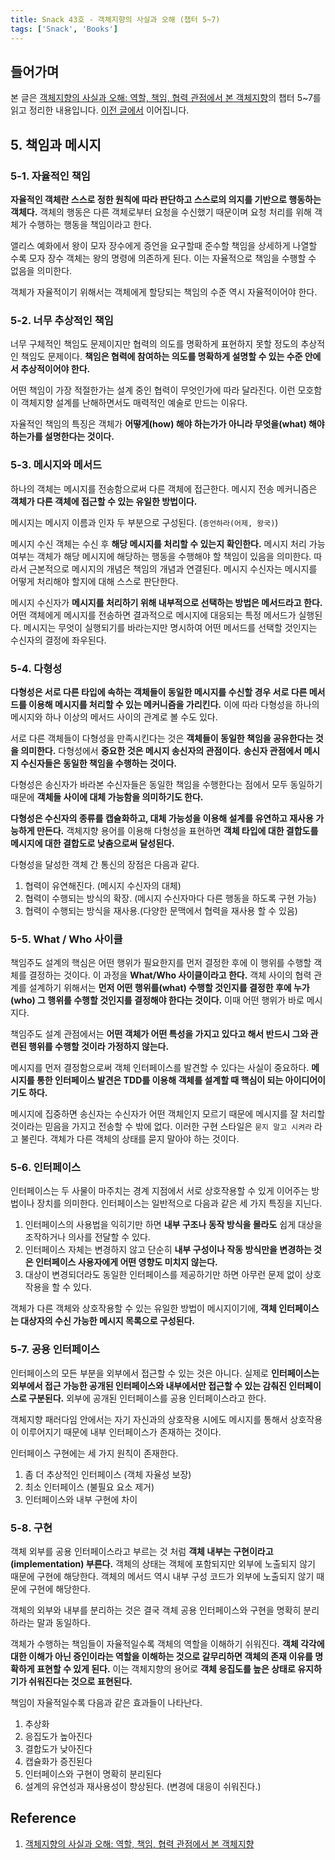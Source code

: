 ```yaml
---
title: Snack 43호 - 객체지향의 사실과 오해 (챕터 5~7)
tags: ['Snack', 'Books']
---
```


## 들어가며

본 글은 [객체지향의 사실과 오해: 역할, 책임, 협력 관점에서 본 객체지향](https://m.yes24.com/Goods/Detail/18249021)의 챕터 5~7를 읽고 정리한 내용입니다. [이전 글에서](./240205-42.md) 이어집니다.

## 5. 책임과 메시지

### 5-1. 자율적인 책임

**자율적인 객체란 스스로 정한 원칙에 따라 판단하고 스스로의 의지를 기반으로 행동하는 객체다.** 객체의 행동은 다른 객체로부터 요청을 수신했기 때문이며 요청 처리를 위해 객체가 수행하는 행동을 책임이라고 한다.

앨리스 예화에서 왕이 모자 장수에게 증언을 요구할때 준수할 책임을 상세하게 나열할 수록 모자 장수 객체는 왕의 명령에 의존하게 된다. 이는 자율적으로 책임을 수행할 수 없음을 의미한다.

객체가 자율적이기 위해서는 객체에게 할당되는 책임의 수준 역시 자율적이어야 한다.

### 5-2. 너무 추상적인 책임

너무 구체적인 책임도 문제이지만 협력의 의도를 명확하게 표현하지 못할 정도의 추상적인 책임도 문제이다. **책임은 협력에 참여하는 의도를 명확하게 설명할 수 있는 수준 안에서 추상적이어야 한다.**

어떤 책임이 가장 적절한가는 설계 중인 협력이 무엇인가에 따라 달라진다. 이런 모호함이 객체지향 설계를 난해하면서도 매력적인 예술로 만드는 이유다.

자율적인 책임의 특징은 객체가 **어떻게(how) 해야 하는가가 아니라 무엇을(what) 해야 하는가를 설명한다는 것이다.**

### 5-3. 메시지와 메서드

하나의 객체는 메시지를 전송함으로써 다른 객체에 접근한다. 메시지 전송 메커니즘은 **객체가 다른 객체에 접근할 수 있는 유일한 방법이다.**

메시지는 메시지 이름과 인자 두 부분으로 구성된다. (`증언하라(어제, 왕국)`)

메시지 수신 객체는 수신 후 **해당 메시지를 처리할 수 있는지 확인한다.** 메시지 처리 가능 여부는 객체가 해당 메시지에 해당하는 행동을 수행해야 할 책임이 있음을 의미한다. 따라서 근본적으로 메시지의 개념은 책임의 개념과 연결된다. 메시지 수신자는 메시지를 어떻게 처리해야 할지에 대해 스스로 판단한다.

메시지 수신자가 **메시지를 처리하기 위해 내부적으로 선택하는 방법은 메서드라고 한다.** 어떤 객체에게 메시지를 전송하면 결과적으로 메시지에 대응되는 특정 메서드가 실행된다. 메시지는 무엇이 실행되기를 바라는지만 명시하여 어떤 메서드를 선택할 것인지는 수신자의 결정에 좌우된다.

### 5-4. 다형성

**다형성은 서로 다른 타입에 속하는 객체들이 동일한 메시지를 수신할 경우 서로 다른 메서드를 이용해 메시지를 처리할 수 있는 메커니즘을 가리킨다.** 이에 따라 다형성을 하나의 메시지와 하나 이상의 메서드 사이의 관계로 볼 수도 있다.

서로 다른 객체들이 다형성을 만족시킨다는 것은 **객체들이 동일한 책임을 공유한다는 것을 의미한다.** 다형성에서 **중요한 것은 메시지 송신자의 관점이다.** **송신자 관점에서 메시지 수신자들은 동일한 책임을 수행하는 것이다.**

다형성은 송신자가 바라본 수신자들은 동일한 책임을 수행한다는 점에서 모두 동일하기 때문에 **객체들 사이에 대체 가능함을 의미하기도 한다.**

**다형성은 수신자의 종류를 캡슐화하고, 대체 가능성을 이용해 설계를 유연하고 재사용 가능하게 만든다.** 객체지향 용어를 이용해 다형성을 표현하면 **객체 타입에 대한 결합도를 메시지에 대한 결합도로 낮춤으로써 달성된다.**

다형성을 달성한 객체 간 통신의 장점은 다음과 같다.

1. 협력이 유연해진다. (메시지 수신자의 대체)
2. 협력이 수행되는 방식의 확장. (메시지 수신자마다 다른 행동을 하도록 구현 가능)
3. 협력이 수행되는 방식을 재사용.(다양한 문맥에서 협력을 재사용 할 수 있음)

### 5-5. What / Who 사이클

책임주도 설계의 핵심은 어떤 행위가 필요한지를 먼저 결정한 후에 이 행위를 수행할 객체를 결정하는 것이다. 이 과정을 **What/Who 사이클이라고 한다.** 객체 사이의 협력 관계를 설계하기 위해서는 **먼저 어떤 행위를(what) 수행할 것인지를 결정한 후에 누가(who) 그 행위를 수행할 것인지를 결정해야 한다는 것이다.** 이때 어떤 행위가 바로 메시지다.

책임주도 설계 관점에서는 **어떤 객체가 어떤 특성을 가지고 있다고 해서 반드시 그와 관련된 행위를 수행할 것이라 가정하지 않는다.**

메시지를 먼저 결정함으로써 객체 인터페이스를 발견할 수 있다는 사실이 중요하다. **메시지를 통한 인터페이스 발견은 TDD를 이용해 객체를 설계할 때 핵심이 되는 아이디어이기도 하다.**

메시지에 집중하면 송신자는 수신자가 어떤 객체인지 모르기 때문에 메시지를 잘 처리할 것이라는 믿음을 가지고 전송할 수 밖에 없다. 이러한 구현 스타일은 `묻지 말고 시켜라` 라고 불린다. 객체가 다른 객체의 상태를 묻지 말아야 하는 것이다.

### 5-6. 인터페이스

인터페이스는 두 사물이 마주치는 경계 지점에서 서로 상호작용할 수 있게 이어주는 방법이나 장치를 의미한다. 인터페이스는 일반적으로 다음과 같은 세 가지 특징을 지닌다.

1. 인터페이스의 사용법을 익히기만 하면 **내부 구조나 동작 방식을 몰라도** 쉽게 대상을 조작하거나 의사를 전달할 수 있다.
2. 인터페이스 자체는 변경하지 않고 단순히 **내부 구성이나 작동 방식만을 변경하는 것은 인터페이스 사용자에게 어떤 영향도 미치지 않는다.**
3. 대상이 변경되더라도 동일한 인터페이스를 제공하기만 하면 아무런 문제 없이 상호작용을 할 수 있다.

객체가 다른 객체와 상호작용할 수 있는 유일한 방법이 메시지이기에, **객체 인터페이스는 대상자의 수신 가능한 메시지 목록으로 구성된다.**

### 5-7. 공용 인터페이스

인터페이스의 모든 부분을 외부에서 접근할 수 있는 것은 아니다. 실제로 **인터페이스는 외부에서 접근 가능한 공개된 인터페이스와 내부에서만 접근할 수 있는 감춰진 인터페이스로 구분된다.** 외부에 공개된 인터페이스를 공용 인터페이스라고 한다.

객체지향 패러다임 안에서는 자기 자신과의 상호작용 시에도 메시지를 통해서 상호작용이 이루어지기 때문에 내부 인터페이스가 존재하는 것이다.

인터페이스 구현에는 세 가지 원칙이 존재한다.

1. 좀 더 추상적인 인터페이스 (객체 자율성 보장)
2. 최소 인터페이스 (불필요 요소 제거)
3. 인터페이스와 내부 구현에 차이

### 5-8. 구현

객체 외부를 공용 인터페이스라고 부르는 것 처럼 **객체 내부는 구현이라고(implementation) 부른다.** 객체의 상태는 객체에 포함되지만 외부에 노출되지 않기 때문에 구현에 해당한다. 객체의 메서드 역시 내부 구성 코드가 외부에 노출되지 않기 때문에 구현에 해당한다.

객체의 외부와 내부를 분리하는 것은 결국 객체 공용 인터페이스와 구현을 명확히 분리하라는 말과 동일하다.

객체가 수행하는 책임들이 자율적일수록 객체의 역할을 이해하기 쉬워진다. **객체 각각에 대한 이해가 아닌 증인이라는 역할을 이해하는 것으로 갈무리하면 객체의 존재 이유를 명확하게 표현할 수 있게 된다.** 이는 객체지향의 용어로 **객체 응집도를 높은 상태로 유지하기가 쉬워진다는 것으로 표현된다.**

책임이 자율적일수록 다음과 같은 효과들이 나타난다.

1. 추상화
2. 응집도가 높아진다
3. 결합도가 낮아진다
4. 캡슐화가 증진된다
5. 인터페이스와 구현이 명확히 분리된다
6. 설계의 유연성과 재사용성이 향상된다. (변경에 대응이 쉬워진다.)

## Reference

1. [객체지향의 사실과 오해: 역할, 책임, 협력 관점에서 본 객체지향](https://m.yes24.com/Goods/Detail/18249021)
